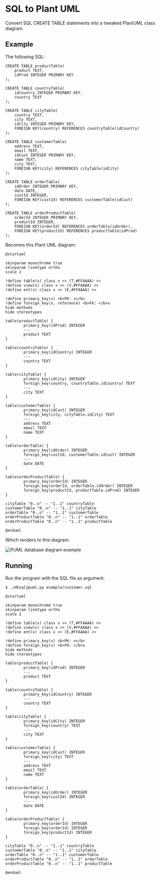 # SQL to Plant UML
 
Convert SQL CREATE TABLE statements into a tweaked PlantUML class diagram.

## Example

The following SQL:

    CREATE TABLE productTable(
        product TEXT,
        idProd INTEGER PRIMARY KEY
    );
    
    CREATE TABLE countryTable(
        idCountry INTEGER PRIMARY KEY,
        country TEXT
    );
    
    CREATE TABLE cityTable(
        country TEXT,
        city TEXT,
        idCity INTEGER PRIMARY KEY,
        FOREIGN KEY(country) REFERENCES countryTable(idCountry)
    );
    
    CREATE TABLE customerTable(
        address TEXT,
        email TEXT,
        idCust INTEGER PRIMARY KEY,
        name TEXT,
        city TEXT,
        FOREIGN KEY(city) REFERENCES cityTable(idCity)
    );
    
    CREATE TABLE orderTable(
        idOrder INTEGER PRIMARY KEY,
        date DATE,
        custId INTEGER,
        FOREIGN KEY(custId) REFERENCES customerTable(idCust)
    );
    
    CREATE TABLE orderProductTable(
        orderId INTEGER PRIMARY KEY,
        productId INTEGER,
        FOREIGN KEY(orderId) REFERENCES orderTable(idOrder),
        FOREIGN KEY(productId) REFERENCES productTable(idProd)
    );

Becomes this Plant UML diagram:

    @startuml
    
    skinparam monochrome true
    skinparam linetype ortho
    scale 2
    
    !define table(x) class x << (T,#FFAAAA) >>
    !define view(x) class x << (V,#FFAAAA) >>
    !define ent(x) class x << (E,#FFAAAA) >>
    
    !define primary_key(x) <b>PK: x</b>
    !define foreign_key(x, reference) <b>FK: </b>x
    hide methods
    hide stereotypes
    
    table(productTable) {
            primary_key(idProd) INTEGER
            ---
            product TEXT
    }
    
    table(countryTable) {
            primary_key(idCountry) INTEGER
            ---
            country TEXT
    }
    
    table(cityTable) {
            primary_key(idCity) INTEGER
            foreign_key(country, countryTable.idCountry) TEXT
            ---
            city TEXT
    }
    
    table(customerTable) {
            primary_key(idCust) INTEGER
            foreign_key(city, cityTable.idCity) TEXT
            ---
            address TEXT
            email TEXT
            name TEXT
    }
    
    table(orderTable) {
            primary_key(idOrder) INTEGER
            foreign_key(custId, customerTable.idCust) INTEGER
            ---
            date DATE
    }
    
    table(orderProductTable) {
            primary_key(orderId) INTEGER
            foreign_key(orderId, orderTable.idOrder) INTEGER
            foreign_key(productId, productTable.idProd) INTEGER
    }
    
    cityTable "0..n" -- "1..1" countryTable
    customerTable "0..n" -- "1..1" cityTable
    orderTable "0..n" -- "1..1" customerTable
    orderProductTable "0..n" -- "1..1" orderTable
    orderProductTable "0..n" -- "1..1" productTable
    
    @enduml

    
Which renders to this diagram:

![PUML database diagram example](example/customer.png)    

## Running

Run the program with the SQL file as argument.

    $ ./dbsql2puml.py example/customer.sql

    @startuml
    
    skinparam monochrome true
    skinparam linetype ortho
    scale 2
    
    !define table(x) class x << (T,#FFAAAA) >>
    !define view(x) class x << (V,#FFAAAA) >>
    !define ent(x) class x << (E,#FFAAAA) >>
    
    !define primary_key(x) <b>PK: x</b>
    !define foreign_key(x) <b>FK: </b>x
    hide methods
    hide stereotypes
    
    table(productTable) {
            primary_key(idProd) INTEGER
            ---
            product TEXT
    }
    
    table(countryTable) {
            primary_key(idCountry) INTEGER
            ---
            country TEXT
    }
    
    table(cityTable) {
            primary_key(idCity) INTEGER
            foreign_key(country) TEXT
            ---
            city TEXT
    }
    
    table(customerTable) {
            primary_key(idCust) INTEGER
            foreign_key(city) TEXT
            ---
            address TEXT
            email TEXT
            name TEXT
    }
    
    table(orderTable) {
            primary_key(idOrder) INTEGER
            foreign_key(custId) INTEGER
            ---
            date DATE
    }
    
    table(orderProductTable) {
            primary_key(orderId) INTEGER
            foreign_key(orderId) INTEGER
            foreign_key(productId) INTEGER
    }
    
    cityTable "0..n" -- "1..1" countryTable
    customerTable "0..n" -- "1..1" cityTable
    orderTable "0..n" -- "1..1" customerTable
    orderProductTable "0..n" -- "1..1" orderTable
    orderProductTable "0..n" -- "1..1" productTable
    
    @enduml


